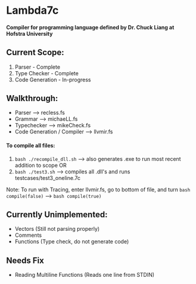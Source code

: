 # Lambda7c 
#### Compiler for programming language defined by Dr. Chuck Liang at Hofstra University


## Current Scope:
1. Parser - Complete
2. Type Checker - Complete
3. Code Generation - In-progress  

## Walkthrough:
- Parser --> recless.fs
- Grammar --> michaeLL.fs
- Typechecker --> mikeCheck.fs
- Code Generation / Compiler --> llvmir.fs

#### To compile all files:
1. ```bash ./recompile_dll.sh```  --> also generates .exe to run most recent addition to scope
OR
2. ```bash ./test3.sh``` --> compiles all .dll's and runs testcases/test3_oneline.7c
  
Note: To run with Tracing, enter llvmir.fs, go to bottom of file, and turn ```bash compile(false)``` --> ```bash compile(true)```

## Currently Unimplemented:
- Vectors (Still not parsing properly)
- Comments 
- Functions (Type check, do not generate code)

## Needs Fix
- Reading Multiline Functions (Reads one line from STDIN)
